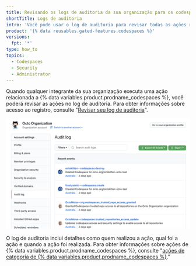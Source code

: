 ```yaml
---
title: Revisando os logs de auditoria da sua organização para os codespaces
shortTitle: Logs de auditoria
intro: 'Você pode usar o log de auditoria para revisar todas as ações relacionadas a {% data variables.product.prodname_codespaces %}.'
product: '{% data reusables.gated-features.codespaces %}'
versions:
  fpt: '*'
type: how_to
topics:
  - Codespaces
  - Security
  - Administrator
---
```


 

Quando qualquer integrante da sua organização executa uma ação relacionada a {% data variables.product.prodname_codespaces %}, você poderá revisar as ações no log de auditoria. Para obter informações sobre acesso ao registro, consulte "[Revisar seu log de auditoria](/organizations/keeping-your-organization-secure/reviewing-the-audit-log-for-your-organization#accessing-the-audit-log)".

![Log de auditoria com informações sobre codespaces](/assets/images/help/settings/codespaces-audit-log-org.png)

O log de auditoria inclui detalhes como quem realizou a ação, qual foi a ação e quando a ação foi realizada. Para obter informações sobre ações de {% data variables.product.prodname_codespaces %}, consulte "[ações de categoria de {% data variables.product.prodname_codespaces %}](/organizations/keeping-your-organization-secure/reviewing-the-audit-log-for-your-organization#codespaces-category-actions)."
